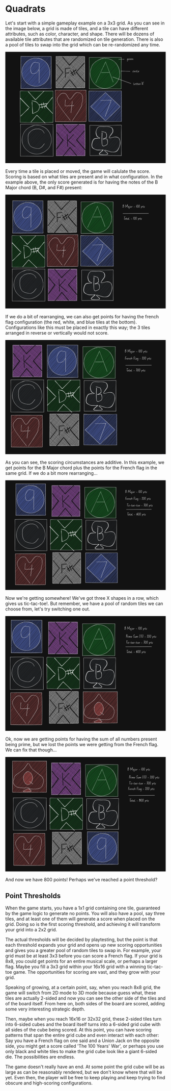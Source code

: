 # Quadrats

Let's start with a simple gameplay example on a 3x3 grid. As you can see in the image below, a grid is made of tiles, and a tile can have different attributes, such as color, character, and shape. There will be dozens of available tile attributes that are randomized on tile generation. There is also a pool of tiles to swap into the grid which can be re-randomized any time.

![image](/roadmap/wireframes/quadrats1.png)

Every time a tile is placed or moved, the game will calulate the score. Scoring is based on what tiles are present and in what configuration. In the example above, the only score generated is for having the notes of the B Major chord (B, D#, and F#) present:

![image](/roadmap/wireframes/quadrats2.png)

If we do a bit of rearranging, we can also get points for having the french flag configuration (the red, white, and blue tiles at the bottom). Configurations like this must be placed in exactly this way; the 3 tiles arranged in reverse or vertically would not score.

![image](/roadmap/wireframes/quadrats3.png)

As you can see, the scoring circumstances are additive. In this example, we get points for the B Major chord plus the points for the French flag in the same grid. If we do a bit more rearranging...

![image](/roadmap/wireframes/quadrats4.png)

Now we're getting somewhere! We've got three X shapes in a row, which gives us tic-tac-toe!. But remember, we have a pool of random tiles we can choose from, let's try switching one out.

![image](/roadmap/wireframes/quadrats6.png)

Ok, now we are getting points for having the sum of all numbers present being prime, but we lost the points we were getting from the French flag. We can fix that though...

![image](/roadmap/wireframes/quadrats7.png)

And now we have 800 points! Perhaps we've reached a point threshold?

## Point Thresholds

When the game starts, you have a 1x1 grid containing one tile, guaranteed by the game logic to generate no points. You will also have a pool, say three tiles, and at least one of them will generate a score when placed on the grid. Doing so is the first scoring threshold, and achieving it will transform your grid into a 2x2 grid.

The actual thresholds will be decided by playtesting, but the point is that each threshold expands your grid and opens up new scoring opportunities and gives you a greater pool of random tiles to swap in. For example, your grid must be at least 3x3 before you can score a French flag. If your grid is 8x8, you could get points for an entire musical scale, or perhaps a larger flag. Maybe you fill a 3x3 grid within your 16x16 grid with a winning tic-tac-toe game. The opportunities for scoring are vast, and they grow with your grid.

Speaking of growing, at a certain point, say, when you reach 8x8 grid, the game will switch from 2D mode to 3D mode because guess what, these tiles are actually 2-sided and now you can see the other side of the tiles and of the board itself. From here on, both sides of the board are scored, adding some very interesting strategic depth.

Then, maybe when you reach 16x16 or 32x32 grid, these 2-sided tiles turn into 6-sided cubes and the board itself turns into a 6-sided grid cube with all sides of the cube being scored. At this point, you can have scoring patterns that span the entire grid cube and even interact with each other: Say you have a French flag on one said and a Union Jack on the opposite side, you might get a score called 'The 100 Years' War', or perhaps you use only black and white tiles to make the grid cube look like a giant 6-sided die. The possibilities are endless.

The game doesn't really have an end. At some point the grid cube will be as large as can be reasonably rendered, but we don't know where that will be yet. Even then, the player will be free to keep playing and keep trying to find obscure and high-scoring configurations.
